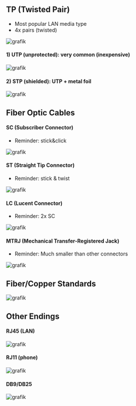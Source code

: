 ## TP (Twisted Pair)
- Most popular LAN media type 
- 4x pairs (twisted)

![grafik](https://user-images.githubusercontent.com/84674087/132401992-b4a7bbb6-28c5-48f4-a3a3-b41b10ad39e0.png)

#### 1) UTP (unprotected): very common (inexpensive)

![grafik](https://user-images.githubusercontent.com/84674087/132402018-ed0ddbcd-0ef3-4d0c-8433-dc482d1b3cba.png)

#### 2) STP (shielded): UTP + metal foil

![grafik](https://user-images.githubusercontent.com/84674087/132402041-2ab40025-5335-4d19-9788-ce49e695dddb.png)

## Fiber Optic Cables


#### SC (Subscriber Connector)
- Reminder: stick&click

![grafik](https://user-images.githubusercontent.com/84674087/132404553-e742a59e-38c4-4598-a9de-e538cb6d992a.png)


#### ST (Straight Tip Connector)
- Reminder: stick & twist

![grafik](https://user-images.githubusercontent.com/84674087/132404446-8e583d73-3408-4bfa-89fd-8990d4e1821b.png)


#### LC (Lucent Connector)
- Reminder: 2x SC

![grafik](https://user-images.githubusercontent.com/84674087/132404365-f22e9491-c857-4fdd-8ac5-ce390ad755fa.png)

#### MTRJ (Mechanical Transfer-Registered Jack)
- Reminder: Much smaller than other connectors

![grafik](https://user-images.githubusercontent.com/84674087/132404271-e4a4f6dd-4257-4139-be24-502248d10cb8.png)


## Fiber/Copper Standards

![grafik](https://user-images.githubusercontent.com/84674087/132404130-ede856e6-4e56-463a-b1a5-2cca0e19b3fd.png)


## Other Endings

#### RJ45 (LAN)

![grafik](https://user-images.githubusercontent.com/84674087/132402066-cd82c80d-a51b-40bf-93a1-d781754d0ab1.png)

#### RJ11 (phone)
![grafik](https://user-images.githubusercontent.com/84674087/132402081-e24b2f48-d5b9-42bd-8a5d-2cfbf365c90b.png)

#### DB9/DB25
![grafik](https://user-images.githubusercontent.com/84674087/132402097-00f37889-04d0-4cdd-b56f-0f44531dc9c8.png)
